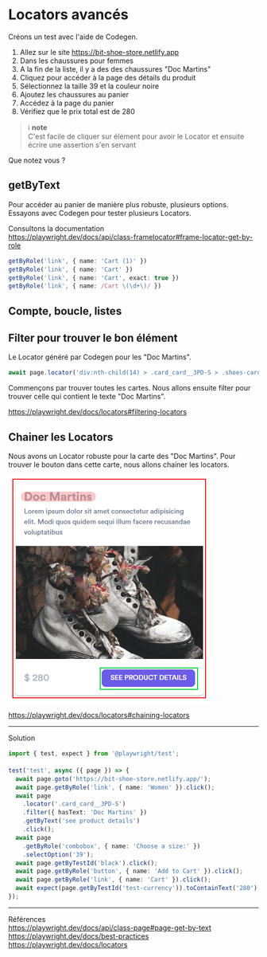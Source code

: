 # Locators avancés
Créons un test avec l'aide de Codegen.
1. Allez sur le site <https://bit-shoe-store.netlify.app>
1. Dans les chaussures pour femmes
1. A la fin de la liste, il y a des des chaussures "Doc Martins"
1. Cliquez pour accéder à la page des détails du produit
1. Sélectionnez la taille 39 et la couleur noire
1. Ajoutez les chaussures au panier
1. Accédez à la page du panier
1. Vérifiez que le prix total est de 280

> ℹ️ **note**  
> C'est facile de cliquer sur élément pour avoir le Locator et ensuite écrire une assertion s'en servant

Que notez vous ?
## getByText
Pour accéder au panier de manière plus robuste, plusieurs options. Essayons avec Codegen pour tester plusieurs Locators.

Consultons la documentation  
https://playwright.dev/docs/api/class-framelocator#frame-locator-get-by-role

```ts
getByRole('link', { name: 'Cart (1)' })
getByRole('link', { name: 'Cart' })
getByRole('link', { name: 'Cart', exact: true })
getByRole('link', { name: /Cart \(\d+\)/ })
```

## Compte, boucle, listes

## Filter pour trouver le bon élément
Le Locator généré par Codegen pour les "Doc Martins".
```ts
await page.locator('div:nth-child(14) > .card_card__3PD-S > .shoes-card_card__XNGLs > .shoes-card_footer__14csi > .button_button__1z7bF').click();
```

Commençons par trouver toutes les cartes. Nous allons ensuite filter pour trouver celle qui contient le texte "Doc Martins".

https://playwright.dev/docs/locators#filtering-locators
## Chainer les Locators
Nous avons un Locator robuste pour la carte des "Doc Martins". Pour trouver le bouton dans cette carte, nous allons chainer les locators.

![Carte Doc Martins](docs-card.png)

https://playwright.dev/docs/locators#chaining-locators

---
Solution
```ts
import { test, expect } from '@playwright/test';

test('test', async ({ page }) => {
  await page.goto('https://bit-shoe-store.netlify.app/');
  await page.getByRole('link', { name: 'Women' }).click();
  await page
    .locator('.card_card__3PD-S')
    .filter({ hasText: 'Doc Martins' })
    .getByText('see product details')
    .click();
  await page
    .getByRole('combobox', { name: 'Choose a size:' })
    .selectOption('39');
  await page.getByTestId('black').click();
  await page.getByRole('button', { name: 'Add to Cart' }).click();
  await page.getByRole('link', { name: 'Cart' }).click();
  await expect(page.getByTestId('test-currency')).toContainText('280');
});

```

---
Références  
<https://playwright.dev/docs/api/class-page#page-get-by-text>  
<https://playwright.dev/docs/best-practices>  
<https://playwright.dev/docs/locators>  

